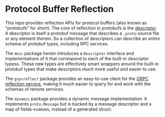 # Protocol Buffer Reflection

This repo provides reflection APIs for protocol buffers (also known as "protobufs" for short).
The core of reflection in protobufs is the [descriptor](https://github.com/google/protobuf/blob/199d82fde1734ab5bc931cd0de93309e50cd7ab9/src/google/protobuf/descriptor.proto).
A descriptor is itself a protobuf message that describes a `.proto` source file or any element
therein. So a collection of descriptors can describe an entire schema of protobuf types, including
RPC services.

The `desc` package herein introduces a `Descriptor` interface and implementations of it that
correspond to each of the built-in descriptor typess. These new types are effectively smart
wrappers around the built-in protobuf types that make descriptors *much* more useful and easier
to use.

The `grpcreflect` package provides an easy-to-use client for the
[GRPC reflection service](https://github.com/grpc/grpc-go/blob/6bd4f6eb1ea9d81d1209494242554dcde44429a4/reflection/grpc_reflection_v1alpha/reflection.proto#L36),
making it much easier to query for and work with the schemas of remote services.

The `dynamic` package provides a dynamic message implementation. It implements `proto.Message` but is backed by a message descriptor and a map of fields->values, instead of a generated struct.
